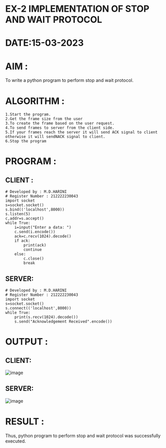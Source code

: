 # EX-2 IMPLEMENTATION OF STOP AND WAIT PROTOCOL

# DATE:15-03-2023

# AIM :
To write a python program to perform stop and wait protocol.

# ALGORITHM :
```
1.Start the program.
2.Get the frame size from the user
3.To create the frame based on the user request.
4.To send frames to server from the client side.
5.If your frames reach the server it will send ACK signal to client otherwise it will sendNACK signal to client.
6.Stop the program
```

# PROGRAM :
## CLIENT :
```
# Developed by : M.D.HARINI
# Register Number : 212222230043
import socket
s=socket.socket()
s.bind(('localhost',8000))
s.listen(5)
c,addr=s.accept()
while True:
    i=input("Enter a data: ")
    c.send(i.encode())
    ack=c.recv(1024).decode()
    if ack:
        print(ack)
        continue
    else:
        c.close()
        break
```
## SERVER:
```
# Developed by : M.D.HARINI
# Register Number : 212222230043
import socket
s=socket.socket()
s.connect(('localhost',8000))
while True:
    print(s.recv(1024).decode())
    s.send("Acknowledgement Received".encode())
```

# OUTPUT :
## CLIENT:
![image](https://github.com/harinidq/EX-2/assets/113497680/53f9a23a-d327-4685-900b-08d7329176dc)

## SERVER:
![image](https://github.com/harinidq/EX-2/assets/113497680/c4788310-d97d-473c-97aa-1b8a47f793e4)


# RESULT :
Thus, python program to perform stop and wait protocol was successfully executed.


